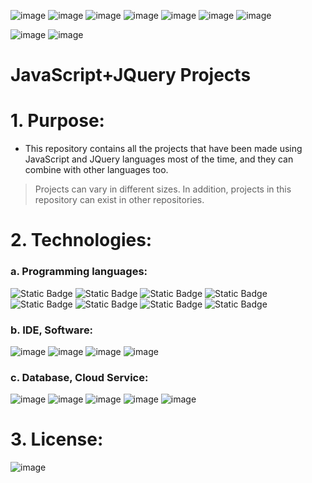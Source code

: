 ![image](https://img.shields.io/badge/HTML5-black?style=for-the-badge&logo=html5) ![image](https://img.shields.io/badge/CSS3-black?style=for-the-badge&logo=css3) ![image](https://img.shields.io/badge/Bootstrap-white?style=for-the-badge&logo=bootstrap) ![image](https://img.shields.io/badge/JavaScript-black?style=for-the-badge&logo=javascript) ![image](https://img.shields.io/badge/jQuery-black?style=for-the-badge&logo=jquery) ![image](https://img.shields.io/badge/JSON-black?style=for-the-badge&logo=json) ![image](https://img.shields.io/badge/SASS-white?style=for-the-badge&logo=sass)

![image](https://user-images.githubusercontent.com/82598726/181831477-61e5dc01-279c-4a06-b961-589c6d757d4e.png) ![image](https://user-images.githubusercontent.com/82598726/181831517-b7707a20-1524-41cd-ac9f-297c655f32ea.png)

# JavaScript+JQuery Projects


# 1. Purpose:

- This repository contains all the projects that have been made using JavaScript and JQuery languages most of the time, and they can combine with other languages too. 

> Projects can vary in different sizes. In addition, projects in this repository can exist in other repositories.


# 2. Technologies:

### a. Programming languages:

![Static Badge](https://img.shields.io/badge/JS-JavaScript-yellow) ![Static Badge](https://img.shields.io/badge/jQuery-jQuery-black) ![Static Badge](https://img.shields.io/badge/HTML-HTML5-orange) ![Static Badge](https://img.shields.io/badge/CSS-CSS3-blue) ![Static Badge](https://img.shields.io/badge/SASS-SASS-ff69b4) ![Static Badge](https://img.shields.io/badge/B-Bootstrap-blueviolet) ![Static Badge](https://img.shields.io/badge/W3CSS-W3CSS-green) ![Static Badge](https://img.shields.io/badge/JSON-{JSON}-black)

### b. IDE, Software:

![image](https://user-images.githubusercontent.com/82598726/181828247-0a180433-7628-45d0-91fc-c653225c57aa.png) ![image](https://user-images.githubusercontent.com/82598726/181828341-f2d35c6d-863e-4f1c-af84-a9ebc1e33d58.png) ![image](https://user-images.githubusercontent.com/82598726/181830045-2769b49a-2b5a-43ad-b519-5ae02d5b736a.png)
 ![image](https://user-images.githubusercontent.com/82598726/181828437-03bf1b40-f35c-4e48-8ebd-127ef3a6f49d.png)


### c. Database, Cloud Service:

![image](https://user-images.githubusercontent.com/82598726/181828437-03bf1b40-f35c-4e48-8ebd-127ef3a6f49d.png) ![image](https://user-images.githubusercontent.com/82598726/181828759-13c51469-e35d-44d6-af61-dfff064b7536.png) ![image](https://user-images.githubusercontent.com/82598726/181830075-a40dcdfe-519c-4a5d-90cd-c3eb308f8cce.png)
 ![image](https://user-images.githubusercontent.com/82598726/181828843-3ba0f2e8-a5dc-4268-b646-5b21898e1139.png) ![image](https://user-images.githubusercontent.com/82598726/181828934-4524165b-801b-44a8-97b4-3966d2eb3c93.png)


# 3. License:

![image](https://github.com/phuongtrieu97coder/Javascript-JQuery-project/assets/82598726/eff605fb-e9f0-4795-baa5-edbc2f9f1599)


